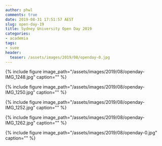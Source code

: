 ```yaml
---
author: phwl
comments: true
date: 2019-08-31 17:51:57 AEST
slug: open-day-19
title: Sydney University Open Day 2019
categories:
- academia
tags:
- suee
header:
  teaser: /assets/images/2019/08/openday-0.jpg
---
```

{% include figure image_path="/assets/images/2019/08/openday-IMG_1248.jpg" caption="" %}

{% include figure image_path="/assets/images/2019/08/openday-IMG_1250.jpg" caption="" %}

{% include figure image_path="/assets/images/2019/08/openday-IMG_1252.jpg" caption="" %}

{% include figure image_path="/assets/images/2019/08/openday-IMG_1262.jpg" caption="" %}

{% include figure image_path="/assets/images/2019/08/openday-0.jpg" caption="" %}

